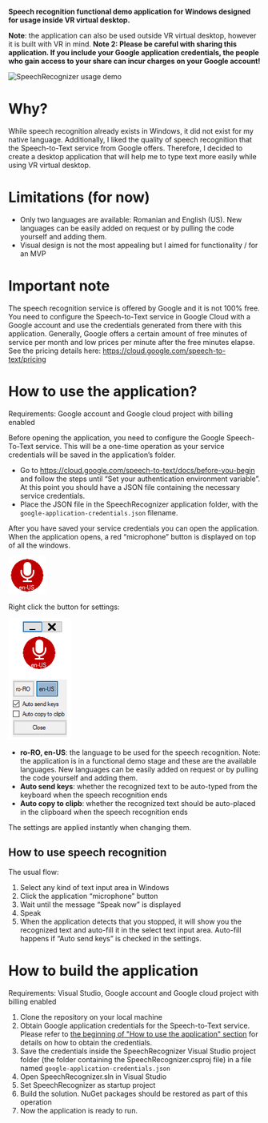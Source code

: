 **Speech recognition functional demo application for Windows designed for usage inside VR virtual desktop.**

**Note**: the application can also be used outside VR virtual desktop, however it is built with VR in mind.
**Note 2: Please be careful with sharing this application. If you include your Google application credentials, the people who gain access to your share can incur charges on your Google account!**

![SpeechRecognizer usage demo](https://raw.githubusercontent.com/dan-mirescu/Static/main/SpeechRecognizer/SpeechRecognizer_usage_example.gif)

# Why?
While speech recognition already exists in Windows, it did not exist for my native language. Additionally, I liked the quality of speech recognition that the Speech-to-Text service from Google offers. Therefore, I decided to create a desktop application that will help me to type text more easily while using VR virtual desktop.

# Limitations (for now)
 - Only two languages are available: Romanian and English (US). New languages can be easily added on request or by pulling the code yourself and adding them.
- Visual design is not the most appealing but I aimed for functionality / for an MVP

# Important note
The speech recognition service is offered by Google and it is not 100% free. You need to configure the Speech-to-Text service in Google Cloud with a Google account and use the credentials generated from there with this application. Generally, Google offers a certain amount of free minutes of service per month and low prices per minute after the free minutes elapse. See the pricing details here: https://cloud.google.com/speech-to-text/pricing

# How to use the application?
Requirements: Google account and Google cloud project with billing enabled

Before opening the application, you need to configure the Google Speech-To-Text service. This will be a one-time operation as your service credentials will be saved in the application’s folder.

- Go to https://cloud.google.com/speech-to-text/docs/before-you-begin and follow the steps until “Set your authentication environment variable”. At this point you should have a JSON file containing the necessary service credentials.
- Place the JSON file in the SpeechRecognizer application folder, with the `google-application-credentials.json` filename.

After you have saved your service credentials you can open the application.
When the application opens, a red “microphone” button is displayed on top of all the windows.

![SpeechRecognizer button](https://raw.githubusercontent.com/dan-mirescu/Static/main/SpeechRecognizer/SpeechRecognizer_button.png)

Right click the button for settings:

![SpeechRecognizer settings](https://raw.githubusercontent.com/dan-mirescu/Static/main/SpeechRecognizer/SpeechRecognizer_settings.png)

- **ro-RO, en-US**: the language to be used for the speech recognition. Note: the application is in a functional demo stage and these are the available languages. New languages can be easily added on request or by pulling the code yourself and adding them. 
- **Auto send keys**: whether the recognized text to be auto-typed from the keyboard when the speech recognition ends
- **Auto copy to clipb**: whether the recognized text should be auto-placed in the clipboard when the speech recognition ends

The settings are applied instantly when changing them.

## How to use speech recognition
The usual flow:

1.	Select any kind of text input area in Windows
2.	Click the application “microphone” button
3.	Wait until the message “Speak now” is displayed
4.	Speak
5.	When the application detects that you stopped, it will show you the recognized text and auto-fill it in the select text input area. Auto-fill happens if “Auto send keys” is checked in the settings.

# How to build the application
Requirements: Visual Studio, Google account and Google cloud project with billing enabled

1. Clone the repository on your local machine
2. Obtain Google application credentials for the Speech-to-Text service. Please refer to [the beginning of "How to use the application" section](#how-to-use-the-application) for details on how to obtain the credentials.
3. Save the credentials inside the SpeechRecognizer Visual Studio project folder (the folder containing the SpeechRecognizer.csproj file) in a file named `google-application-credentials.json`
4. Open SpeechRecognizer.sln in Visual Studio
5. Set SpeechRecognizer as startup project
6. Build the solution. NuGet packages should be restored as part of this operation
7. Now the application is ready to run.

